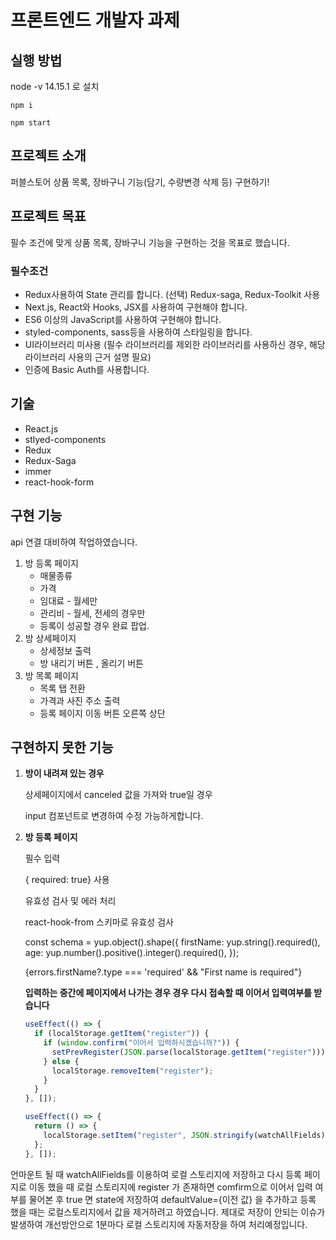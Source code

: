# 프론트엔드 개발자 과제

## **실행 방법**

node -v 14.15.1 로 설치

`npm i`

`npm start`

## **프로젝트 소개**

퍼블스토어 상품 목록, 장바구니 기능(담기, 수량변경 삭제 등) 구현하기!

## **프로젝트 목표**

필수 조건에 맞게 상품 목록, 장바구니 기능을 구현하는 것을 목표로 했습니다.

### 필수조건

- Redux사용하여 State 관리를 합니다.
  (선택) Redux-saga, Redux-Toolkit 사용
- Next.js, React와 Hooks, JSX를 사용하여 구현해야 합니다.
- ES6 이상의 JavaScript를 사용하여 구현해야 합니다.
- styled-components, sass등을 사용하여 스타일링을 합니다.
- UI라이브러리 미사용
  (필수 라이브러리를 제외한 라이브러리를 사용하신 경우, 해당 라이브러리 사용의 근거 설명 필요)
- 인증에 Basic Auth를 사용합니다.

## **기술**

- React.js
- stlyed-components
- Redux
- Redux-Saga
- immer
- react-hook-form

## **구현 기능**

api 연결 대비하여 작업하였습니다.

1. 방 등록 페이지
   - 매물종류
   - 가격
   - 임대료 - 월세만
   - 관리비 - 월세, 전세의 경우만
   - 등록이 성공할 경우 완료 팝업.
2. 방 상세페이지
   - 상세정보 출력
   - 방 내리기 버튼 , 올리기 버튼
3. 방 목록 페이지
   - 목록 탭 전환
   - 가격과 사진 주소 출력
   - 등록 페이지 이동 버튼 오른쪽 상단

## **구현하지 못한 기능**

1. **방이 내려져 있는 경우**

   상세페이지에서 canceled 값을 가져와 true일 경우

   input 컴포넌트로 변경하여 수정 가능하게합니다.

2. **방 등록 페이지**

   필수 입력

   { required: true} 사용

   유효성 검사 및 에러 처리

   react-hook-from 스키마로 유효성 검사

   const schema = yup.object().shape({
   firstName: yup.string().required(),
   age: yup.number().positive().integer().required(),
   });

   {errors.firstName?.type === 'required' && "First name is required"}

   **입력하는 중간에 페이지에서 나가는 경우 경우 다시 접속할 때 이어서 입력여부를 받습니다**

   ```jsx
   useEffect(() => {
     if (localStorage.getItem("register")) {
       if (window.confirm("이어서 입력하시겠습니까?")) {
         setPrevRegister(JSON.parse(localStorage.getItem("register")));
       } else {
         localStorage.removeItem("register");
       }
     }
   }, []);

   useEffect(() => {
     return () => {
       localStorage.setItem("register", JSON.stringify(watchAllFields));
     };
   }, []);
   ```

언마운트 될 때 watchAllFields를 이용하여 로컬 스토리지에 저장하고 다시 등록 페이지로 이동 했을 때 로컬 스토리지에 register 가 존재하면 comfirm으로 이어서 입력 여부를 물어본 후 true 면 state에 저장하여 defaultValue={이전 값} 을 추가하고 등록 했을 때는 로컬스토리지에서 값을 제거하려고 하였습니다. 제대로 저장이 안되는 이슈가 발생하여 개선방안으로 1분마다 로컬 스토리지에 자동저장을 하여 처리예정입니다.
